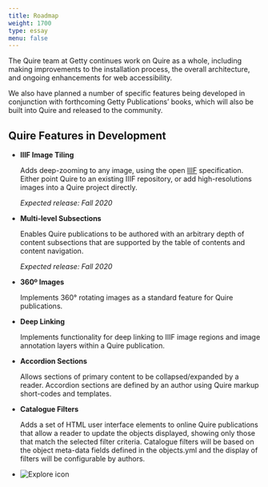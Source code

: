 ```yaml
---
title: Roadmap
weight: 1700
type: essay
menu: false
---
```


The Quire team at Getty continues work on Quire as a whole, including making improvements to the installation process, the overall architecture, and ongoing enhancements for web accessibility.

We also have planned a number of specific features being developed in conjunction with forthcoming Getty Publications’ books, which will also be built into Quire and released to the community.

## Quire Features in Development

<div class="feature-list">

- **IIIF Image Tiling**

    Adds deep-zooming to any image, using the open [IIIF](https://iiif.io/) specification. Either point Quire to an existing IIIF repository, or add high-resolutions images into a Quire project directly.

    *Expected release: Fall 2020*

- **Multi-level Subsections**

    Enables Quire publications to be authored with an arbitrary depth of content subsections that are supported by the table of contents and content navigation.

    *Expected release: Fall 2020*  

- **360º Images**

    Implements 360° rotating images as a standard feature for Quire publications.

- **Deep Linking**

    Implements functionality for deep linking to IIIF image regions and image annotation layers within a Quire publication.

- **Accordion Sections**

    Allows sections of primary content to be collapsed/expanded by a reader. Accordion sections are defined by an author using Quire markup short-codes and templates.

- **Catalogue Filters**

    Adds a set of HTML user interface elements to online Quire publications that allow a reader to update the objects displayed, showing only those that match the selected filter criteria. Catalogue filters will be based on the object meta-data fields defined in the objects.yml and the display of filters will be configurable by authors.

</div>

<div class="feature-cards">

-  ![Explore icon](/img/illustrations/roadmap.png)
</div>
